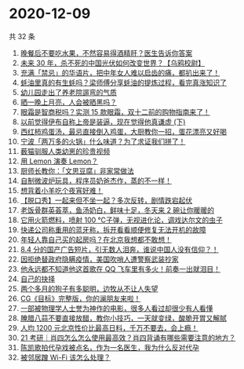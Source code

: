# 2020-12-09

共 32 条

<!-- BEGIN -->
<!-- 最后更新时间 Wed Dec 09 2020 23:09:00 GMT+0800 (CST) -->

1. [晚餐后不要吃水果，不然容易得酒精肝？医生告诉你答案](https://www.zhihu.com/zvideo/1319714429538918400)
2. [未来 30
   年，杀不死的中国光伏如何改变世界？【乌鸦校尉】](https://www.zhihu.com/zvideo/1319997315705630720)
3. [充满「禁忌」的华语片，把中年女人难以启齿的痛，都扒出来了！](https://www.zhihu.com/zvideo/1319726520710213632)
4. [蚝油里真的有生蚝吗？梁师傅分享蚝油的提炼过程，看完真涨知识了](https://www.zhihu.com/zvideo/1319975759717781504)
5. [幼儿园走出了养老院遛弯的气质](https://www.zhihu.com/zvideo/1317780917747171328)
6. [晒一晚上月亮，人会被晒黑吗？](https://www.zhihu.com/zvideo/1320059183593418752)
7. [眼霜是智商税吗？实测 15
   款眼霜，双十二前的购物指南来了！](https://www.zhihu.com/zvideo/1320088467721060352)
8. [以前觉得伊布自称上帝是装逼，现在觉得他真谦虚
   (下)](https://www.zhihu.com/zvideo/1320063066080571392)
9. [西红柿鸡蛋汤，最忌直接倒入鸡蛋，大厨教你一招，蛋花漂亮又好喝](https://www.zhihu.com/zvideo/1320017863130734592)
10. [宁波「两万多的火锅」什么味道？为了求证我们拼了！](https://www.zhihu.com/zvideo/1319744536936411136)
11. [薮猫驯服人类幼崽的珍贵视频](https://www.zhihu.com/zvideo/1319691254851207168)
12. [用 Lemon 演奏 Lemon？](https://www.zhihu.com/zvideo/1320054234256642048)
13. [厨师长教你：「文思豆腐」非家常做法](https://www.zhihu.com/zvideo/1320034922498215936)
14. [自制微波炉玩具，程序员奶爸杰作，蒸的不一样！](https://www.zhihu.com/zvideo/1319960363983224832)
15. [想背着小羊吃个夜宵好难！](https://www.zhihu.com/zvideo/1319747855788306432)
16. [【脱口秀】一起来但不坐一起？多次反转，剧情跌宕起伏](https://www.zhihu.com/zvideo/1319716985110781952)
17. [老饭骨群英荟萃，鱼汤奶白，鲜味十足，冬天来 2
    碗让你暖暖的](https://www.zhihu.com/zvideo/1319673858693799936)
18. [它用火箭燃料，喷射 100
    ℃子弹，无视进化论，调戏达尔文的虫子](https://www.zhihu.com/zvideo/1319615825226072064)
19. [快递公司称重用的蓝牙称，拆开看看顺便修复无法开机的故障](https://www.zhihu.com/zvideo/1319769328552796160)
20. [年轻人靠自己买的起房吗？在北京我想都不敢想！](https://www.zhihu.com/zvideo/1319622263352799232)
21. [8.4
    分的国产广告短片，引无数人泪奔，谁说中国人没有信仰？！](https://www.zhihu.com/zvideo/1319029027295023104)
22. [因拒绝替政府隐瞒疫情，美国吹哨人遭警察武装抄家](https://www.zhihu.com/zvideo/1319996860942610432)
23. [他永远都不知道他这首歌在 QQ
    飞车里有多火！前奏一出就泪目！](https://www.zhihu.com/zvideo/1319615146277421056)
24. [自己的抉择](https://www.zhihu.com/zvideo/1319668004267868160)
25. [两个多月的狗子有多聪明，边牧从不让人失望](https://www.zhihu.com/zvideo/1319598276173987840)
26. [CG《目标》完整版，你的澜朋友来啦！](https://www.zhihu.com/zvideo/1319568612127481856)
27. [一部被物理学人士誉为神作的电影，很多人看过却很少有人看懂](https://www.zhihu.com/zvideo/1319252055140007936)
28. [腌腊八蒜不要直接放醋，教你小技巧，一天就变绿，酸脆开胃又解腻](https://www.zhihu.com/zvideo/1319654498496122880)
29. [人均 1200
    元北京性价比最高日料，千万不要去，会上瘾！](https://www.zhihu.com/zvideo/1319589834290794496)
30. [21
    考研｜肖四怎么怎么使用最高效？肖四背诵有哪些需要注意的地方？](https://www.zhihu.com/zvideo/1319014524834971648)
31. [陈凯歌拍代孕戏被点名，作为一名医生，我为什么反对代孕](https://www.zhihu.com/zvideo/1319572989600612352)
32. [被邻居蹭 Wi-Fi 该怎么处理？](https://www.zhihu.com/zvideo/1319611227140947968)

<!-- END -->
